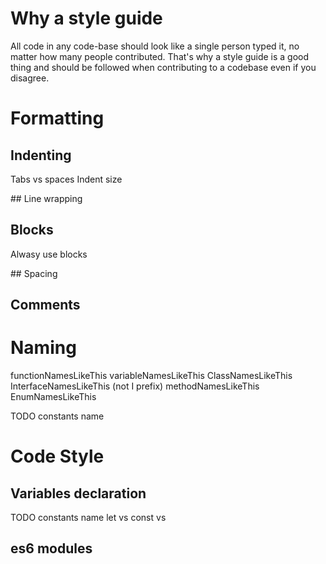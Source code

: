 # Why a style guide
All code in any code-base should look like a single person typed it, no matter how many people contributed.
That's why a style guide is a good thing and should be followed when contributing to a codebase even if you disagree.

# Formatting

## Indenting
Tabs vs spaces
Indent size

## Line wrapping

## Blocks
Alwasy use blocks

## Spacing

## Comments

# Naming
functionNamesLikeThis
variableNamesLikeThis
ClassNamesLikeThis
InterfaceNamesLikeThis (not I prefix)
methodNamesLikeThis
EnumNamesLikeThis

TODO constants name

# Code Style

## Variables declaration
TODO constants name
let vs const vs

## es6 modules



